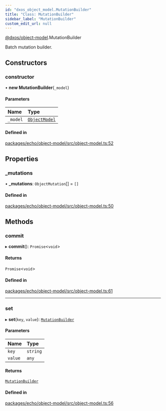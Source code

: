```yaml
---
id: "dxos_object_model.MutationBuilder"
title: "Class: MutationBuilder"
sidebar_label: "MutationBuilder"
custom_edit_url: null
---
```


[@dxos/object-model](../modules/dxos_object_model.md).MutationBuilder

Batch mutation builder.

## Constructors

### constructor

• **new MutationBuilder**(`_model`)

#### Parameters

| Name | Type |
| :------ | :------ |
| `_model` | [`ObjectModel`](dxos_object_model.ObjectModel.md) |

#### Defined in

[packages/echo/object-model/src/object-model.ts:52](https://github.com/dxos/protocols/blob/c793f0fed/packages/echo/object-model/src/object-model.ts#L52)

## Properties

### \_mutations

• **\_mutations**: `ObjectMutation`[] = `[]`

#### Defined in

[packages/echo/object-model/src/object-model.ts:50](https://github.com/dxos/protocols/blob/c793f0fed/packages/echo/object-model/src/object-model.ts#L50)

## Methods

### commit

▸ **commit**(): `Promise`<`void`\>

#### Returns

`Promise`<`void`\>

#### Defined in

[packages/echo/object-model/src/object-model.ts:61](https://github.com/dxos/protocols/blob/c793f0fed/packages/echo/object-model/src/object-model.ts#L61)

___

### set

▸ **set**(`key`, `value`): [`MutationBuilder`](dxos_object_model.MutationBuilder.md)

#### Parameters

| Name | Type |
| :------ | :------ |
| `key` | `string` |
| `value` | `any` |

#### Returns

[`MutationBuilder`](dxos_object_model.MutationBuilder.md)

#### Defined in

[packages/echo/object-model/src/object-model.ts:56](https://github.com/dxos/protocols/blob/c793f0fed/packages/echo/object-model/src/object-model.ts#L56)

